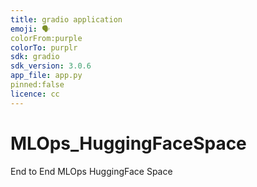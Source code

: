 ```yaml
---
title: gradio application
emoji: 🗣
colorFrom:purple
colorTo: purplr
sdk: gradio
sdk_version: 3.0.6
app_file: app.py
pinned:false
licence: cc
---
```



# MLOps_HuggingFaceSpace
End to End MLOps HuggingFace Space
